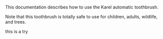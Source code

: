 This documentation describes how to use the Karel automatic toothbrush.

Note that this toothbrush is totally safe to use for children, adults, wildlife, and trees.

this is a try
